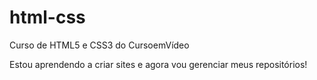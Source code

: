 # html-css
 Curso de HTML5  e CSS3 do CursoemVídeo

 Estou aprendendo a criar sites e agora vou gerenciar meus repositórios!
